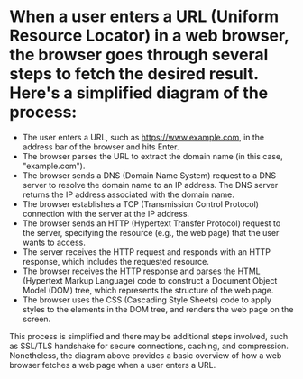 # When a user enters a URL (Uniform Resource Locator) in a web browser, the browser goes through several steps to fetch the desired result. Here's a simplified diagram of the process:

- The user enters a URL, such as https://www.example.com, in the address bar of the browser and hits Enter.
- The browser parses the URL to extract the domain name (in this case, "example.com").
- The browser sends a DNS (Domain Name System) request to a DNS server to resolve the domain name to an IP address. The DNS server returns the IP address associated with the domain name.
- The browser establishes a TCP (Transmission Control Protocol) connection with the server at the IP address.
- The browser sends an HTTP (Hypertext Transfer Protocol) request to the server, specifying the resource (e.g., the web page) that the user wants to access.
- The server receives the HTTP request and responds with an HTTP response, which includes the requested resource.
- The browser receives the HTTP response and parses the HTML (Hypertext Markup Language) code to construct a Document Object Model (DOM) tree, which represents the structure of the web page.
- The browser uses the CSS (Cascading Style Sheets) code to apply styles to the elements in the DOM tree, and renders the web page on the screen.

This process is simplified and there may be additional steps involved, such as SSL/TLS handshake for secure connections, caching, and compression. Nonetheless, the diagram above provides a basic overview of how a web browser fetches a web page when a user enters a URL.
